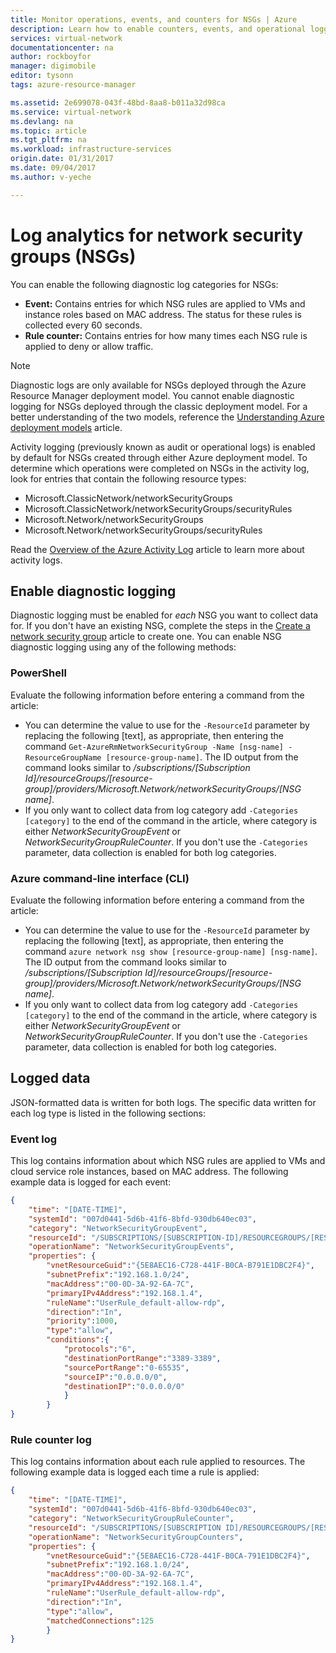```yaml
---
title: Monitor operations, events, and counters for NSGs | Azure
description: Learn how to enable counters, events, and operational logging for NSGs
services: virtual-network
documentationcenter: na
author: rockboyfor
manager: digimobile
editor: tysonn
tags: azure-resource-manager

ms.assetid: 2e699078-043f-48bd-8aa8-b011a32d98ca
ms.service: virtual-network
ms.devlang: na
ms.topic: article
ms.tgt_pltfrm: na
ms.workload: infrastructure-services
origin.date: 01/31/2017
ms.date: 09/04/2017
ms.author: v-yeche

---
```

# Log analytics for network security groups (NSGs)

You can enable the following diagnostic log categories for NSGs:

* **Event:** Contains entries for which NSG rules are applied to VMs and instance roles based on MAC address. The status for these rules is collected every 60 seconds.
* **Rule counter:** Contains entries for how many times each NSG rule is applied to deny or allow traffic.

> [!NOTE]
> Diagnostic logs are only available for NSGs deployed through the Azure Resource Manager deployment model. You cannot enable diagnostic logging for NSGs deployed through the classic deployment model. For a better understanding of the two models, reference the [Understanding Azure deployment models](../resource-manager-deployment-model.md) article.

Activity logging (previously known as audit or operational logs) is enabled by default for NSGs created through either Azure deployment model. To determine which operations were completed on NSGs in the activity log, look for entries that contain the following resource types: 

- Microsoft.ClassicNetwork/networkSecurityGroups 
- Microsoft.ClassicNetwork/networkSecurityGroups/securityRules
- Microsoft.Network/networkSecurityGroups
- Microsoft.Network/networkSecurityGroups/securityRules 

Read the [Overview of the Azure Activity Log](../monitoring-and-diagnostics/monitoring-overview-activity-logs.md) article to learn more about activity logs. 

## Enable diagnostic logging

Diagnostic logging must be enabled for *each* NSG you want to collect data for. If you don't have an existing NSG, complete the steps in the [Create a network security group](virtual-networks-create-nsg-arm-pportal.md) article to create one. You can enable NSG diagnostic logging using any of the following methods:
<!-- Not Avaialble [Overview of Azure Diagnostic Logs](../monitoring-and-diagnostics/monitoring-overview-of-diagnostic-logs.md) -->
<!-- Not Available ### Azure portal-->

### PowerShell

Evaluate the following information before entering a command from the article:

- You can determine the value to use for the `-ResourceId` parameter by replacing the following [text], as appropriate, then entering the command `Get-AzureRmNetworkSecurityGroup -Name [nsg-name] -ResourceGroupName [resource-group-name]`. The ID output from the command looks similar to */subscriptions/[Subscription Id]/resourceGroups/[resource-group]/providers/Microsoft.Network/networkSecurityGroups/[NSG name]*.
- If you only want to collect data from log category add `-Categories [category]` to the end of the command in the article, where category is either *NetworkSecurityGroupEvent* or *NetworkSecurityGroupRuleCounter*. If you don't use the `-Categories` parameter, data collection is enabled for both log categories.

### Azure command-line interface (CLI)

Evaluate the following information before entering a command from the article:

- You can determine the value to use for the `-ResourceId` parameter by replacing the following [text], as appropriate, then entering the command `azure network nsg show [resource-group-name] [nsg-name]`. The ID output from the command looks similar to */subscriptions/[Subscription Id]/resourceGroups/[resource-group]/providers/Microsoft.Network/networkSecurityGroups/[NSG name]*.
- If you only want to collect data from log category add `-Categories [category]` to the end of the command in the article, where category is either *NetworkSecurityGroupEvent* or *NetworkSecurityGroupRuleCounter*. If you don't use the `-Categories` parameter, data collection is enabled for both log categories.

## Logged data

JSON-formatted data is written for both logs. The specific data written for each log type is listed in the following sections:

### Event log
This log contains information about which NSG rules are applied to VMs and cloud service role instances, based on MAC address. The following example data is logged for each event:

```json
{
	"time": "[DATE-TIME]",
	"systemId": "007d0441-5d6b-41f6-8bfd-930db640ec03",
	"category": "NetworkSecurityGroupEvent",
	"resourceId": "/SUBSCRIPTIONS/[SUBSCRIPTION-ID]/RESOURCEGROUPS/[RESOURCE-GROUP-NAME]/PROVIDERS/MICROSOFT.NETWORK/NETWORKSECURITYGROUPS/[NSG-NAME]",
	"operationName": "NetworkSecurityGroupEvents",
	"properties": {
		"vnetResourceGuid":"{5E8AEC16-C728-441F-B0CA-B791E1DBC2F4}",
		"subnetPrefix":"192.168.1.0/24",
		"macAddress":"00-0D-3A-92-6A-7C",
		"primaryIPv4Address":"192.168.1.4",
		"ruleName":"UserRule_default-allow-rdp",
		"direction":"In",
		"priority":1000,
		"type":"allow",
		"conditions":{
			"protocols":"6",
			"destinationPortRange":"3389-3389",
			"sourcePortRange":"0-65535",
			"sourceIP":"0.0.0.0/0",
			"destinationIP":"0.0.0.0/0"
			}
		}
}
```

### Rule counter log

This log contains information about each rule applied to resources. The following example data is logged each time a rule is applied:

```json
{
	"time": "[DATE-TIME]",
	"systemId": "007d0441-5d6b-41f6-8bfd-930db640ec03",
	"category": "NetworkSecurityGroupRuleCounter",
	"resourceId": "/SUBSCRIPTIONS/[SUBSCRIPTION ID]/RESOURCEGROUPS/[RESOURCE-GROUP-NAME]TESTRG/PROVIDERS/MICROSOFT.NETWORK/NETWORKSECURITYGROUPS/[NSG-NAME]",
	"operationName": "NetworkSecurityGroupCounters",
	"properties": {
		"vnetResourceGuid":"{5E8AEC16-C728-441F-B0CA-791E1DBC2F4}",
		"subnetPrefix":"192.168.1.0/24",
		"macAddress":"00-0D-3A-92-6A-7C",
		"primaryIPv4Address":"192.168.1.4",
		"ruleName":"UserRule_default-allow-rdp",
		"direction":"In",
		"type":"allow",
		"matchedConnections":125
		}
}
```

<!-- Not Avaialble ## View and analyze logs -->

<!--Update_Description: wording update-->
